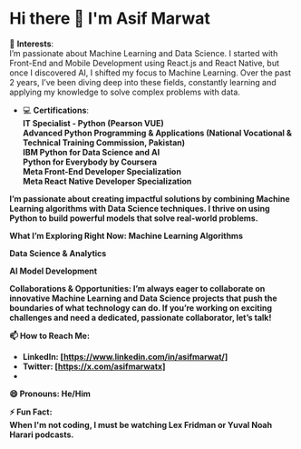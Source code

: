 # Hi there 👋 I'm Asif Marwat

👀 **Interests**:  
I’m passionate about Machine Learning and Data Science. I started with Front-End and Mobile Development using React.js and React Native, but once I discovered AI, I shifted my focus to Machine Learning. Over the past 2 years, I’ve been diving deep into these fields, constantly learning and applying my knowledge to solve complex problems with data.

- 💻 **Certifications**:  
<b>IT Specialist - Python (Pearson VUE) <br>
Advanced Python Programming & Applications (National Vocational & Technical Training Commission, Pakistan)<br>
IBM Python for Data Science and AI <br>
Python for Everybody by Coursera<br>
Meta Front-End Developer Specialization <br>
Meta React Native Developer Specialization <br>

I’m passionate about creating impactful solutions by combining Machine Learning algorithms with Data Science techniques. I thrive on using Python to build powerful models that solve real-world problems.

What I’m Exploring Right Now:
Machine Learning Algorithms

Data Science & Analytics

AI Model Development

Collaborations & Opportunities:
I’m always eager to collaborate on innovative Machine Learning and Data Science projects that push the boundaries of what technology can do. If you’re working on exciting challenges and need a dedicated, passionate collaborator, let’s talk!


📫 **How to Reach Me**:  
- LinkedIn: [https://www.linkedin.com/in/asifmarwat/]  
- Twitter: [https://x.com/asifmarwatx]  
-

😄 **Pronouns**: He/Him

⚡ **Fun Fact**:  
When I'm not coding, I must be watching Lex Fridman or Yuval Noah Harari podcasts.
